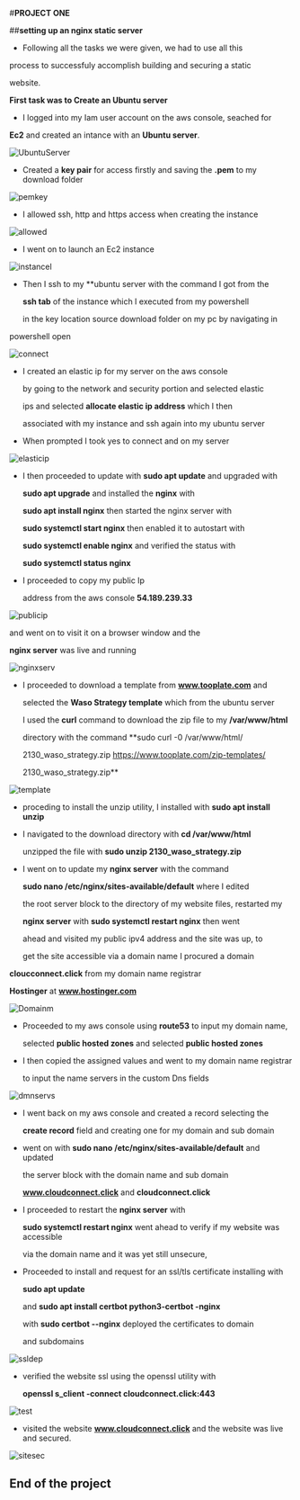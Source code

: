 #**PROJECT ONE**

##**setting up an nginx static server**

- Following all the tasks we were given, we had to use all this 

process to successfuly accomplish building and securing a static 

website.

**First task was to Create an Ubuntu server**

- I logged into my Iam user account on the aws console, seached for

 **Ec2** and created an intance with an **Ubuntu server**.

![UbuntuServer](/Project1/img/ubuntuserv1.png)


- Created a **key pair** for access firstly and saving the **.pem** to my  download folder 
 
![pemkey](/project1/img/create-key-pair2.png)

- I allowed ssh, http and https access when creating the instance

![allowed](/Project1/img/selected-allow-ssh,http,https3.png)

- I went on to launch an Ec2 instance

![instancel](/Project1/img/launch-the-instance.png)

- Then I ssh to my **ubuntu server with the command I got from the

  **ssh tab** of the instance which I executed from my powershell
  
  in the key location source download folder on my pc by navigating in

 powershell open
  
![connect](/Project1/img/connect-to-the-instance-with-your-pem-key.png)

- I created an elastic ip for my server on the aws console

  by going to the network and security portion and selected elastic 

  ips and selected **allocate elastic ip address** which I then 

  associated with my instance and ssh again into my ubuntu server 

- When prompted I took yes to connect and on my server 

![elasticip](/Project1/img/elastic-ip-creation-and-association-to-instance.png)

- I then proceeded to update with **sudo apt update** and upgraded with
 
  **sudo apt upgrade** and installed the **nginx** with 
  
  **sudo apt install nginx** then started the nginx server with 
  
  **sudo systemctl start nginx** then enabled it to autostart with 
  
  **sudo systemctl enable nginx** and verified the status with 
  
  **sudo systemctl status nginx**  
  
- I proceeded to copy my public Ip 
  
  address from the aws console **54.189.239.33** 
  
![publicip](/Project1/img/publicip.png)
  
  and went on to  visit it on a browser window and the 
  
  **nginx server** was live and running

![nginxserv](/Project1/img/nginx-server-live.png)

- I proceeded to download a template from **www.tooplate.com** and 
  
  selected the **Waso Strategy template** which from the ubuntu server 
  
  I used the **curl** command to download the zip file to my **/var/www/html**
   
  directory with the command **sudo curl -0 /var/www/html/
   
  2130_waso_strategy.zip https://www.tooplate.com/zip-templates/
   
  2130_waso_strategy.zip**

 ![template](/Project1/img/tooplate-template.png)  

- proceding to install the unzip utility, I installed with **sudo apt install unzip** 
   
- I navigated to the download directory with **cd /var/www/html**

   unzipped the file with **sudo unzip 2130_waso_strategy.zip**

- I went on to update my **nginx server** with the command 

   **sudo nano /etc/nginx/sites-available/default** where I edited
   
    the root server block to the directory of my website files, restarted my 
    
   **nginx server** with **sudo systemctl restart nginx** then went 
    
    ahead and visited my public ipv4 address and the site was up, to 
    
    get the site accessible via a domain name I procured a domain 
    
**cloucconnect.click** from my domain name registrar 
    
 **Hostinger** at **www.hostinger.com**  
    
![Domainm](/Project1/img/domain-purchased.png)

- Proceeded to my aws console using **route53** to input my domain name, 

  selected **public hosted zones**  and selected **public hosted zones** 
  
- I then copied the assigned values and went to my domain name registrar 

  to input the name servers in the custom Dns fields

 ![dmnservs](/Project1/img/domain-name-and-name-servers.png)


- I went back on my aws console and created a record selecting the
   
   **create record**  field and creating one for my domain and sub domain 


- went on  with **sudo nano /etc/nginx/sites-available/default** and updated 
 
   the server block with the domain name and sub domain 
    
   **www.cloudconnect.click** and **cloudconnect.click** 
    
- I proceeded to restart the **nginx server** with 
    
    **sudo systemctl restart nginx** went ahead to verify if my website was accessible 
    
    via the domain name and it was yet still unsecure, 
  
- Proceeded to install and request for an ssl/tls certificate installing with 

   **sudo apt update** 
      
    and **sudo apt install certbot python3-certbot -nginx**

    with **sudo certbot --nginx** deployed the certificates to domain
   
    and subdomains 
    
![ssldep](/Project1/img/ssldeploy.png)

- verified the website ssl using the openssl utility with 

  **openssl s_client -connect cloudconnect.click:443**

![test](/Project1/img/openssl-test.png)

- visited the website **www.cloudconnect.click** and the website was live and secured.

![sitesec](/Project1/img/final-secured-site.png)


## End of the project








